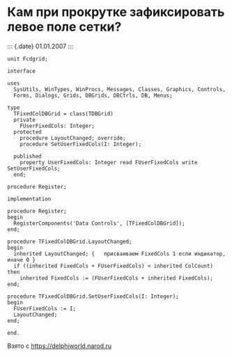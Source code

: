 Кам при прокрутке зафиксировать левое поле сетки?
=================================================

::: {.date}
01.01.2007
:::

    unit Fcdgrid;
     
    interface
     
    uses
      SysUtils, WinTypes, WinProcs, Messages, Classes, Graphics, Controls,
      Forms, Dialogs, Grids, DBGrids, DBCtrls, DB, Menus;
     
    type
      TFixedColDBGrid = class(TDBGrid)
      private
        FUserFixedCols: Integer;
      protected
        procedure LayoutChanged; override;
        procedure SetUserFixedCols(I: Integer);
     
      published
        property UserFixedCols: Integer read FUserFixedCols write SetUserFixedCols;
      end;
     
    procedure Register;
     
    implementation
     
    procedure Register;
    begin
      RegisterComponents('Data Controls', [TFixedColDBGrid]);
    end;
     
    procedure TFixedColDBGrid.LayoutChanged;
    begin
      inherited LayoutChanged; {   присваиваем FixedCols 1 если индикатор, иначе 0 }
      if ((inherited FixedCols + FUserFixedCols) < inherited ColCount) then
        inherited FixedCols := (FUserFixedCols + inherited FixedCols);
    end;
     
    procedure TFixedColDBGrid.SetUserFixedCols(I: Integer);
    begin
      FUserFixedCols := I;
      LayoutChanged;
    end;
     
    end.

Взято с <https://delphiworld.narod.ru>
